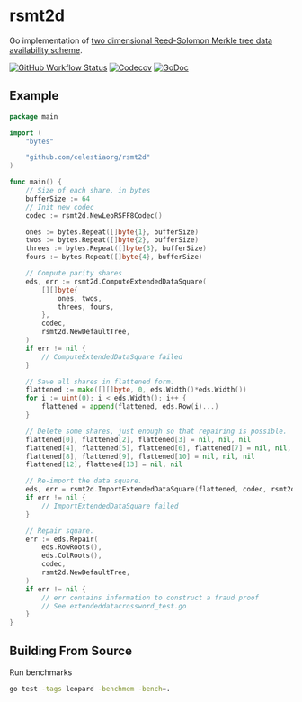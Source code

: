 # rsmt2d

Go implementation of [two dimensional Reed-Solomon Merkle tree data availability scheme](https://arxiv.org/abs/1809.09044).

[![GitHub Workflow Status](https://img.shields.io/github/workflow/status/celestiaorg/rsmt2d/Tests)](https://github.com/celestiaorg/rsmt2d/actions/workflows/ci.yml)
[![Codecov](https://img.shields.io/codecov/c/github/celestiaorg/rsmt2d)](https://app.codecov.io/gh/celestiaorg/rsmt2d)
[![GoDoc](https://godoc.org/github.com/celestiaorg/rsmt2d?status.svg)](https://godoc.org/github.com/celestiaorg/rsmt2d)

## Example

```go
package main

import (
    "bytes"

    "github.com/celestiaorg/rsmt2d"
)

func main() {
    // Size of each share, in bytes
    bufferSize := 64
    // Init new codec
    codec := rsmt2d.NewLeoRSFF8Codec()

    ones := bytes.Repeat([]byte{1}, bufferSize)
    twos := bytes.Repeat([]byte{2}, bufferSize)
    threes := bytes.Repeat([]byte{3}, bufferSize)
    fours := bytes.Repeat([]byte{4}, bufferSize)

    // Compute parity shares
    eds, err := rsmt2d.ComputeExtendedDataSquare(
        [][]byte{
            ones, twos,
            threes, fours,
        },
        codec,
        rsmt2d.NewDefaultTree,
    )
    if err != nil {
        // ComputeExtendedDataSquare failed
    }

    // Save all shares in flattened form.
    flattened := make([][]byte, 0, eds.Width()*eds.Width())
    for i := uint(0); i < eds.Width(); i++ {
        flattened = append(flattened, eds.Row(i)...)
    }

    // Delete some shares, just enough so that repairing is possible.
    flattened[0], flattened[2], flattened[3] = nil, nil, nil
    flattened[4], flattened[5], flattened[6], flattened[7] = nil, nil, nil, nil
    flattened[8], flattened[9], flattened[10] = nil, nil, nil
    flattened[12], flattened[13] = nil, nil

    // Re-import the data square.
    eds, err = rsmt2d.ImportExtendedDataSquare(flattened, codec, rsmt2d.NewDefaultTree)
    if err != nil {
        // ImportExtendedDataSquare failed
    }

    // Repair square.
    err := eds.Repair(
        eds.RowRoots(),
        eds.ColRoots(),
        codec,
        rsmt2d.NewDefaultTree,
    )
    if err != nil {
        // err contains information to construct a fraud proof
        // See extendeddatacrossword_test.go
    }
}
```

## Building From Source

Run benchmarks

```sh
go test -tags leopard -benchmem -bench=.
```
